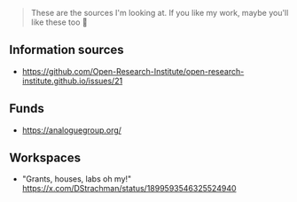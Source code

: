 > These are the sources I'm looking at. If you like my work, maybe you'll like these too 🙌

## Information sources
- https://github.com/Open-Research-Institute/open-research-institute.github.io/issues/21

## Funds
- https://analoguegroup.org/
## Workspaces
- "Grants, houses, labs oh my!" https://x.com/DStrachman/status/1899593546325524940
